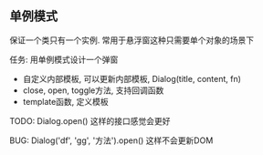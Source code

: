 ## 单例模式
保证一个类只有一个实例. 常用于悬浮窗这种只需要单个对象的场景下


任务: 
用单例模式设计一个弹窗
- 自定义内部模板, 可以更新内部模板, Dialog(title, content, fn)
- close, open, toggle方法, 支持回调函数
- template函数, 定义模板

TODO:
Dialog.open() 这样的接口感觉会更好

BUG:
Dialog('df', 'gg', '方法').open() 这样不会更新DOM